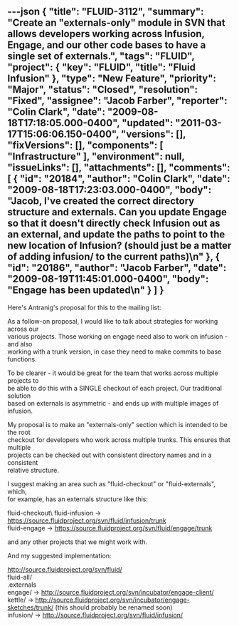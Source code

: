 ---json
{
  "title": "FLUID-3112",
  "summary": "Create an \"externals-only\" module in SVN that allows developers working across Infusion, Engage, and our other code bases to have a single set of externals.",
  "tags": "FLUID",
  "project": {
    "key": "FLUID",
    "title": "Fluid Infusion"
  },
  "type": "New Feature",
  "priority": "Major",
  "status": "Closed",
  "resolution": "Fixed",
  "assignee": "Jacob Farber",
  "reporter": "Colin Clark",
  "date": "2009-08-18T17:18:05.000-0400",
  "updated": "2011-03-17T15:06:06.150-0400",
  "versions": [],
  "fixVersions": [],
  "components": [
    "Infrastructure"
  ],
  "environment": null,
  "issueLinks": [],
  "attachments": [],
  "comments": [
    {
      "id": "20184",
      "author": "Colin Clark",
      "date": "2009-08-18T17:23:03.000-0400",
      "body": "Jacob, I've created the correct directory structure and externals. Can you update Engage so that it doesn't directly check Infusion out as an external, and update the paths to point to the new location of Infusion? (should just be a matter of adding infusion/ to the current paths)\n"
    },
    {
      "id": "20186",
      "author": "Jacob Farber",
      "date": "2009-08-19T11:45:01.000-0400",
      "body": "Engage has been updated\n"
    }
  ]
}
---
Here's Antranig's proposal for this to the mailing list:

As a follow-on proposal, I would like to talk about strategies for working across our\
various projects. Those working on engage need also to work on infusion - and also\
working with a trunk version, in case they need to make commits to base functions.

To be clearer - it would be great for the team that works across multiple projects to\
be able to do this with a SINGLE checkout of each project. Our traditional solution\
based on externals is asymmetric - and ends up with multiple images of infusion.

My proposal is to make an "externals-only" section which is intended to be the root\
checkout for developers who work across multiple trunks. This ensures that multiple\
projects can be checked out with consistent directory names and in a consistent\
relative structure.

I suggest making an area such as "fluid-checkout" or "fluid-externals", which,\
for example, has an externals structure like this:

fluid-checkout\\
&#x20;fluid-infusion -> <https://source.fluidproject.org/svn/fluid/infusion/trunk>\
fluid-engage -> <https://source.fluidproject.org/svn/fluid/engage/trunk>

and any other projects that we might work with.

And my suggested implementation:

<http://source.fluidproject.org/svn/fluid/>\
fluid-all/\
.externals\
engage/    -> <http://source.fluidproject.org/svn/incubator/engage-client/>\
kettle/        -> <http://source.fluidproject.org/svn/incubator/engage-sketches/trunk/> (this should probably be renamed soon)\
infusion/    -> <http://source.fluidproject.org/svn/fluid/infusion/>

        